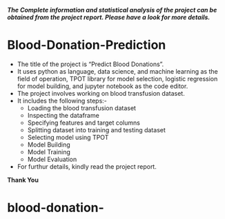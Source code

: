 *****The Complete information and statistical analysis of the project can be obtained from the project report. Please have a look for more details.*****

# Blood-Donation-Prediction
- The title of the project is “Predict Blood Donations”.
- It uses python as language, data science, and machine learning as the field of operation, TPOT library for model selection, logistic regression for model building, and jupyter notebook as the code editor.
- The project involves working on blood transfusion dataset.
- It includes the following steps:-
  - Loading the blood transfusion dataset
  - Inspecting the dataframe
  - Specifying features and target columns
  - Splitting dataset into training and testing dataset
  - Selecting model using TPOT
  - Model Building
  - Model Training
  - Model Evaluation
- For furthur details, kindly read the project report.

**Thank You**
# blood-donation-
